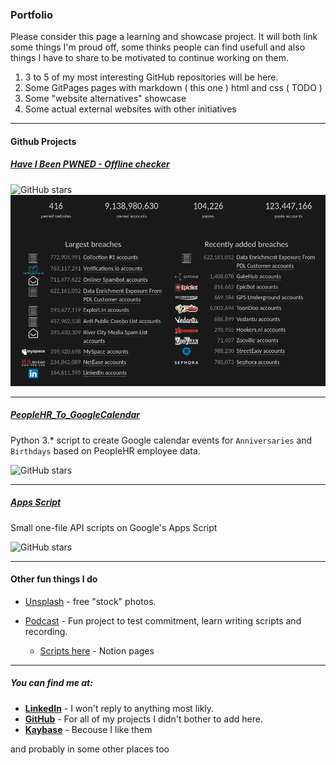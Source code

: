 ### Portfolio

Please consider this page a learning and showcase project. It will both link some things I'm proud off, some thinks people can find usefull and also things I have to share to be motivated to continue working on them.
1. 3 to 5 of my most interesting GitHub repositories will be here.
2. Some GitPages pages with markdown ( this one ) html and css ( TODO )
3. Some "website alternatives" showcase
4. Some actual external websites with other initiatives

---

#### Github Projects

##### [Have I Been PWNED - Offline checker](https://github.com/Landsil/haveibeenpwned-password-check)

![GitHub stars](https://img.shields.io/github/stars/landsil/haveibeenpwned-password-check?style=social)
<img src="images/HIBP_24-11-2019.png?raw=true"/>

---
##### [PeopleHR_To_GoogleCalendar](https://github.com/Landsil/PeopleHR_To_GoogleCalendar)
Python 3.* script to create Google calendar events for `Anniversaries` and `Birthdays` based on PeopleHR employee data.

![GitHub stars](https://img.shields.io/github/stars/landsil/PeopleHR_To_GoogleCalendar?style=social)

---
##### [Apps Script](https://github.com/Landsil/apps_script)
Small one-file API scripts on Google's Apps Script

![GitHub stars](https://img.shields.io/github/stars/landsil/apps_script?style=social)

---


#### Other fun things I do

- [Unsplash](https://unsplash.com/@landsil) - free "stock" photos.

- [Podcast](https://anchor.fm/complainer-daily) - Fun project to test commitment, learn writing scripts and recording. 
  - [Scripts here](https://www.notion.so/Complainer-Daily-149632a0af2f4a4f84524eb5dc2d5dc9) - Notion pages


---

##### You can find me at:
- **[LinkedIn](https://www.linkedin.com/in/mateuszbijakowski)** - I won't reply to anything most likly.
- **[GitHub](https://github.com/Landsil)** - For all of my projects I didn't bother to add here.
- **[Kaybase](https://keybase.io/landsil)** - Becouse I like them

and probably in some other places too
